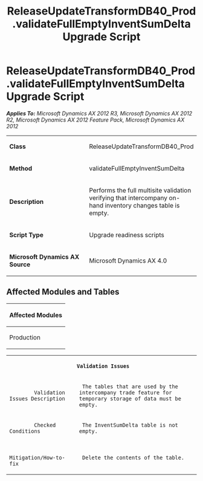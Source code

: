 ﻿---
title: ReleaseUpdateTransformDB40_Prod.validateFullEmptyInventSumDelta Upgrade Script
TOCTitle: ReleaseUpdateTransformDB40_Prod.validateFullEmptyInventSumDelta Upgrade Script
ms:assetid: 7fe92af6-334c-43aa-92fa-2e3a3988683f
ms:mtpsurl: https://msdn.microsoft.com/en-us/library/JJ685884(v=AX.60)
ms:contentKeyID: 49709337
ms.date: 05/18/2015
mtps_version: v=AX.60
---

# ReleaseUpdateTransformDB40\_Prod.validateFullEmptyInventSumDelta Upgrade Script 


_**Applies To:** Microsoft Dynamics AX 2012 R3, Microsoft Dynamics AX 2012 R2, Microsoft Dynamics AX 2012 Feature Pack, Microsoft Dynamics AX 2012_

<table>
<colgroup>
<col style="width: 50%" />
<col style="width: 50%" />
</colgroup>
<tbody>
<tr class="odd">
<td><p><strong>Class</strong></p></td>
<td><p>ReleaseUpdateTransformDB40_Prod</p></td>
</tr>
<tr class="even">
<td><p><strong>Method</strong></p></td>
<td><p>validateFullEmptyInventSumDelta</p></td>
</tr>
<tr class="odd">
<td><p><strong>Description</strong></p></td>
<td><p>Performs the full multisite validation verifying that intercompany on-hand inventory changes table is empty.</p></td>
</tr>
<tr class="even">
<td><p><strong>Script Type</strong></p></td>
<td><p>Upgrade readiness scripts</p></td>
</tr>
<tr class="odd">
<td><p><strong>Microsoft Dynamics AX Source</strong></p></td>
<td><p>Microsoft Dynamics AX 4.0</p></td>
</tr>
</tbody>
</table>


## Affected Modules and Tables

<table>
<colgroup>
<col style="width: 100%" />
</colgroup>
<thead>
<tr class="header">
<th><p>Affected Modules</p></th>
</tr>
</thead>
<tbody>
<tr class="odd">
<td><p>Production</p></td>
</tr>
</tbody>
</table>


<table xmlns="http://www.w3.org/1999/xhtml">
              <tr><th colspan="2">
		
   <p>
   
	 Validation Issues
  </p>
  </th></tr>
              <tr><td>
		
   <p>
   
	 
            Validation Issues Description
          
  </p>
  </td><td>
		
   <p>
   
	 The tables that are used by the intercompany trade feature for temporary storage of data must be empty.
  </p>
  </td></tr>
              <tr><td>
		
   <p>
   
	 
            Checked Conditions
          
  </p>
  </td><td>
		
   <p>
   
	 The InventSumDelta table is not empty.
  </p>
  </td></tr>
              <tr><td>
		
   <p>
   
	 
            Mitigation/How-to-fix
          
  </p>
  </td><td>
		
   <p>
   
	 Delete the contents of the table.
  </p>
  </td></tr>
            </table>

  


